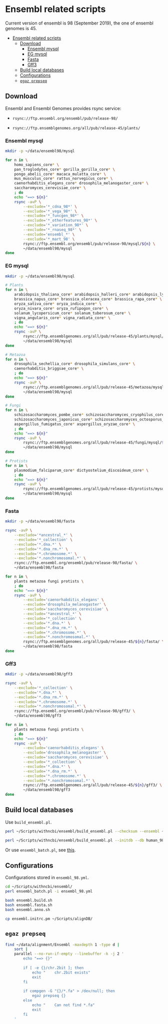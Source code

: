 # Ensembl related scripts

Current version of ensembl is 98 (September 2019), the one of ensembl genomes is 45.

[TOC levels=1-3]: # " "

- [Ensembl related scripts](#ensembl-related-scripts)
  - [Download](#download)
    - [Ensembl mysql](#ensembl-mysql)
    - [EG mysql](#eg-mysql)
    - [Fasta](#fasta)
    - [Gff3](#gff3)
  - [Build local databases](#build-local-databases)
  - [Configurations](#configurations)
  - [`egaz prepseq`](#egaz-prepseq)


## Download

Ensembl and Ensembl Genomes provides rsync service:

* `rsync://ftp.ensembl.org/ensembl/pub/release-98/`

* `rsync://ftp.ensemblgenomes.org/all/pub/release-45/plants/`

### Ensembl mysql

```bash
mkdir -p ~/data/ensembl98/mysql

for n in \
    homo_sapiens_core* \
    pan_troglodytes_core* gorilla_gorilla_core* \
    pongo_abelii_core* macaca_mulatta_core* \
    mus_musculus_core* rattus_norvegicus_core* \
    caenorhabditis_elegans_core* drosophila_melanogaster_core* \
    saccharomyces_cerevisiae_core* \
    ; do
    echo "==> ${n}"
    rsync -avP \
        --exclude='*_cdna_98*' \
        --exclude='*_vega_98*' \
        --exclude='*_funcgen_98*' \
        --exclude='*_otherfeatures_98*' \
        --exclude='*_variation_98*' \
        --exclude='*_rnaseq_98*' \
        --exclude='ensembl_*' \
        --exclude='*_mart_98' \
        rsync://ftp.ensembl.org/ensembl/pub/release-98/mysql/${n} \
        ~/data/ensembl98/mysql
done

```

### EG mysql

```bash
mkdir -p ~/data/ensembl98/mysql

# Plants
for n in \
    arabidopsis_thaliana_core* arabidopsis_halleri_core* arabidopsis_lyrata_core* \
    brassica_napus_core* brassica_oleracea_core* brassica_rapa_core* \
    oryza_sativa_core* oryza_indica_core* \
    oryza_nivara_core* oryza_rufipogon_core* \
    solanum_lycopersicum_core* solanum_tuberosum_core* \
    vigna_angularis_core* vigna_radiata_core* \
    ; do
    echo "==> ${n}"
    rsync -avP \
        rsync://ftp.ensemblgenomes.org/all/pub/release-45/plants/mysql/${n} \
        ~/data/ensembl98/mysql
done

# Metazoa
for n in \
    drosophila_sechellia_core* drosophila_simulans_core* \
    caenorhabditis_briggsae_core* \
    ; do
    echo "==> ${n}"
    rsync -avP \
        rsync://ftp.ensemblgenomes.org/all/pub/release-45/metazoa/mysql/${n} \
        ~/data/ensembl98/mysql
done

# Fungi
for n in \
    schizosaccharomyces_pombe_core* schizosaccharomyces_cryophilus_core* \
    schizosaccharomyces_japonicus_core* schizosaccharomyces_octosporus_core* \
    aspergillus_fumigatus_core* aspergillus_oryzae_core* \
    ; do
    echo "==> ${n}"
    rsync -avP \
        rsync://ftp.ensemblgenomes.org/all/pub/release-45/fungi/mysql/${n} \
        ~/data/ensembl98/mysql
done

# Protists
for n in \
    plasmodium_falciparum_core* dictyostelium_discoideum_core* \
    ; do
    echo "==> ${n}"
    rsync -avP \
        rsync://ftp.ensemblgenomes.org/all/pub/release-45/protists/mysql/${n} \
        ~/data/ensembl98/mysql
done

```

### Fasta

```bash
mkdir -p ~/data/ensembl98/fasta

rsync -avP \
    --exclude='*ancestral_*' \
    --exclude='*_collection' \
    --exclude='*.dna.*' \
    --exclude='*.dna_rm.*' \
    --exclude='*.chromosome.*' \
    --exclude='*.nonchromosomal.*' \
    rsync://ftp.ensembl.org/ensembl/pub/release-98/fasta/ \
    ~/data/ensembl98/fasta

for n in \
    plants metazoa fungi protists \
    ; do
    echo "==> ${n}"
    rsync -avP \
        --exclude='caenorhabditis_elegans' \
        --exclude='drosophila_melanogaster' \
        --exclude='saccharomyces_cerevisiae' \
        --exclude='*ancestral_*' \
        --exclude='*_collection' \
        --exclude='*.dna.*' \
        --exclude='*.dna_rm.*' \
        --exclude='*.chromosome.*' \
        --exclude='*.nonchromosomal.*' \
        rsync://ftp.ensemblgenomes.org/all/pub/release-45/${n}/fasta/ \
        ~/data/ensembl98/fasta
done

```

### Gff3

```bash
mkdir -p ~/data/ensembl98/gff3

rsync -avP \
    --exclude='*_collection' \
    --exclude='*.dna.*' \
    --exclude='*.dna_rm.*' \
    --exclude='*.chromosome.*' \
    --exclude='*.nonchromosomal.*' \
    rsync://ftp.ensembl.org/ensembl/pub/release-98/gff3/ \
    ~/data/ensembl98/gff3

for n in \
    plants metazoa fungi protists \
    ; do
    echo "==> ${n}"
    rsync -avP \
        --exclude='caenorhabditis_elegans' \
        --exclude='drosophila_melanogaster' \
        --exclude='saccharomyces_cerevisiae' \
        --exclude='*_collection' \
        --exclude='*.dna.*' \
        --exclude='*.dna_rm.*' \
        --exclude='*.chromosome.*' \
        --exclude='*.nonchromosomal.*' \
        rsync://ftp.ensemblgenomes.org/all/pub/release-45/${n}/gff3/ \
        ~/data/ensembl98/gff3
done

```

## Build local databases

Use `build_ensembl.pl`.

```bash
perl ~/Scripts/withncbi/ensembl/build_ensembl.pl --checksum --ensembl ~/data/ensembl98/mysql/homo_sapiens_core_98_37

perl ~/Scripts/withncbi/ensembl/build_ensembl.pl --initdb --db human_98 --ensembl ~/data/ensembl98/mysql/homo_sapiens_core_98_37

```

Or use `ensembl_batch.pl`, see [this](README.md#configurations).

## Configurations

Configurations stored in `ensembl_98.yml`.

```bash
cd ~/Scripts/withncbi/ensembl/
perl ensembl_batch.pl -i ensembl_98.yml

bash ensembl.build.sh
bash ensembl.fasta.sh
bash ensembl.anno.sh

cp ensembl.initrc.pm ~/Scripts/alignDB/

```

## `egaz prepseq`

```bash
find ~/data/alignment/Ensembl -maxdepth 1 -type d |
    sort |
    parallel --no-run-if-empty --linebuffer -k -j 2 '
        echo "==> {}"
        
        if [ -e {}/chr.2bit ]; then
            echo "    chr.2bit exists"
            exit
        fi
        
        if compgen -G "{}/*.fa" > /dev/null; then
            egaz prepseq {}
        else
            echo "    Can not find *.fa"
            exit
        fi
    ' 

```


